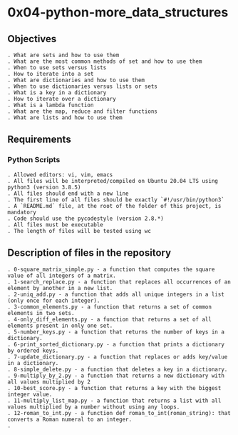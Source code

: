 # 0x04-python-more_data_structures

## Objectives

	. What are sets and how to use them
    . What are the most common methods of set and how to use them
    . When to use sets versus lists
    . How to iterate into a set
    . What are dictionaries and how to use them
    . When to use dictionaries versus lists or sets
    . What is a key in a dictionary
    . How to iterate over a dictionary
    . What is a lambda function
    . What are the map, reduce and filter functions
    . What are lists and how to use them

## Requirements

### Python Scripts

	. Allowed editors: vi, vim, emacs
    . All files will be interpreted/compiled on Ubuntu 20.04 LTS using python3 (version 3.8.5)
	. All files should end with a new line
	. The first line of all files should be exactly `#!/usr/bin/python3`
	. A `README.md` file, at the root of the folder of this project, is mandatory
    . Code should use the pycodestyle (version 2.8.*)
	. All files must be executable
	. The length of files will be tested using wc


## Description of files in the repository

	. 0-square_matrix_simple.py - a function that computes the square value of all integers of a matrix.
    . 1-search_replace.py - a function that replaces all occurrences of an element by another in a new list.
    . 2-uniq_add.py - a function that adds all unique integers in a list (only once for each integer).
    . 3-common_elements.py - a function that returns a set of common elements in two sets.
    . 4-only_diff_elements.py - a function that returns a set of all elements present in only one set.
    . 5-number_keys.py - a function that returns the number of keys in a dictionary.
    . 6-print_sorted_dictionary.py - a function that prints a dictionary by ordered keys.
    . 7-update_dictionary.py - a function that replaces or adds key/value in a dictionary.
    . 8-simple_delete.py - a function that deletes a key in a dictionary.
    . 9-multiply_by_2.py - a function that returns a new dictionary with all values multiplied by 2
    . 10-best_score.py - a function that returns a key with the biggest integer value.
    . 11-multiply_list_map.py - a function that returns a list with all values multiplied by a number without using any loops.
    . 12-roman_to_int.py - a function def roman_to_int(roman_string): that converts a Roman numeral to an integer.
    . 
